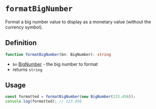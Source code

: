 # `formatBigNumber`

Format a big number value to display as a monetary value (without the currency symbol).

## Definition

```ts
function formatBigNumber(bn: BigNumber): string
```

- `bn` [BigNumber](https://mikemcl.github.io/bignumber.js/) - the big number to format
- returns `string`

## Usage

```ts
const formatted = formatBigNumber(new BigNumber(123.456));
console.log(formatted); // 123.456
```
